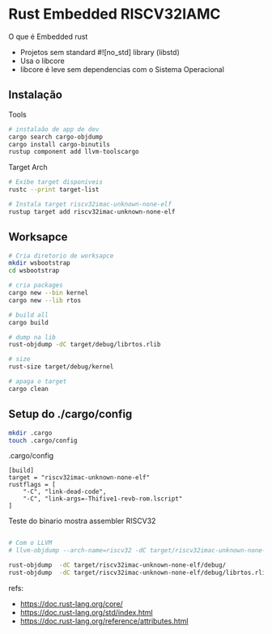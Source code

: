# Rust Embedded RISCV32IAMC

O que é Embedded rust

- Projetos sem standard #![no_std] library (libstd)
- Usa o libcore
- libcore é leve sem dependencias com o Sistema Operacional

## Instalação
Tools
```bash
# instalaão de app de dev
cargo search cargo-objdump
cargo install cargo-binutils
rustup component add llvm-toolscargo
```

Target Arch
```bash
# Exibe target disponiveis
rustc --print target-list

# Instala target riscv32imac-unknown-none-elf
rustup target add riscv32imac-unknown-none-elf
```

## Worksapce
```bash
# Cria diretorio de worksapce
mkdir wsbootstrap
cd wsbootstrap

# cria packages
cargo new --bin kernel
cargo new --lib rtos

# build all
cargo build

# dump na lib
rust-objdump -dC target/debug/librtos.rlib

# size
rust-size target/debug/kernel

# apaga o target
cargo clean
```

## Setup do ./cargo/config
```bash
mkdir .cargo
touch .cargo/config
```

.cargo/config
```file
[build]
target = "riscv32imac-unknown-none-elf"
rustflags = [
    "-C", "link-dead-code",
    "-C", "link-args=-Thifive1-revb-rom.lscript"
]

```

Teste do binario mostra assembler RISCV32
```bash

# Com o LLVM
# llvm-objdump --arch-name=riscv32 -dC target/riscv32imac-unknown-none-elf/debug/librtos.rlib

rust-objdump  -dC target/riscv32imac-unknown-none-elf/debug/
rust-objdump  -dC target/riscv32imac-unknown-none-elf/debug/librtos.rlib
```


refs:
- https://doc.rust-lang.org/core/
- https://doc.rust-lang.org/std/index.html
- https://doc.rust-lang.org/reference/attributes.html
